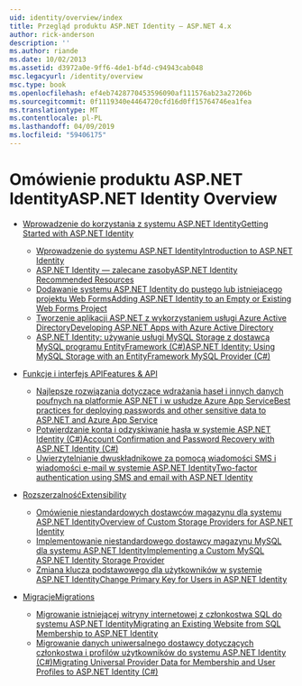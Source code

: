 ```yaml
---
uid: identity/overview/index
title: Przegląd produktu ASP.NET Identity — ASP.NET 4.x
author: rick-anderson
description: ''
ms.author: riande
ms.date: 10/02/2013
ms.assetid: d3972a0e-9ff6-4de1-bf4d-c94943cab048
msc.legacyurl: /identity/overview
msc.type: book
ms.openlocfilehash: ef4eb7428770453596090af111576ab23a27206b
ms.sourcegitcommit: 0f1119340e4464720cfd16d0ff15764746ea1fea
ms.translationtype: MT
ms.contentlocale: pl-PL
ms.lasthandoff: 04/09/2019
ms.locfileid: "59406175"
---
```

# <a name="aspnet-identity-overview"></a><span data-ttu-id="84442-102">Omówienie produktu ASP.NET Identity</span><span class="sxs-lookup"><span data-stu-id="84442-102">ASP.NET Identity Overview</span></span>

- [<span data-ttu-id="84442-103">Wprowadzenie do korzystania z systemu ASP.NET Identity</span><span class="sxs-lookup"><span data-stu-id="84442-103">Getting Started with ASP.NET Identity</span></span>](getting-started/index.md)

    - [<span data-ttu-id="84442-104">Wprowadzenie do systemu ASP.NET Identity</span><span class="sxs-lookup"><span data-stu-id="84442-104">Introduction to ASP.NET Identity</span></span>](getting-started/introduction-to-aspnet-identity.md)
    - [<span data-ttu-id="84442-105">ASP.NET Identity — zalecane zasoby</span><span class="sxs-lookup"><span data-stu-id="84442-105">ASP.NET Identity Recommended Resources</span></span>](getting-started/aspnet-identity-recommended-resources.md)
    - [<span data-ttu-id="84442-106">Dodawanie systemu ASP.NET Identity do pustego lub istniejącego projektu Web Forms</span><span class="sxs-lookup"><span data-stu-id="84442-106">Adding ASP.NET Identity to an Empty or Existing Web Forms Project</span></span>](getting-started/adding-aspnet-identity-to-an-empty-or-existing-web-forms-project.md)
    - [<span data-ttu-id="84442-107">Tworzenie aplikacji ASP.NET z wykorzystaniem usługi Azure Active Directory</span><span class="sxs-lookup"><span data-stu-id="84442-107">Developing ASP.NET Apps with Azure Active Directory</span></span>](getting-started/developing-aspnet-apps-with-windows-azure-active-directory.md)
    - [<span data-ttu-id="84442-108">ASP.NET Identity: używanie usługi MySQL Storage z dostawcą MySQL programu EntityFramework (C#)</span><span class="sxs-lookup"><span data-stu-id="84442-108">ASP.NET Identity: Using MySQL Storage with an EntityFramework MySQL Provider (C#)</span></span>](getting-started/aspnet-identity-using-mysql-storage-with-an-entityframework-mysql-provider.md)
- [<span data-ttu-id="84442-109">Funkcje i interfejs API</span><span class="sxs-lookup"><span data-stu-id="84442-109">Features & API</span></span>](features-api/index.md)

    - [<span data-ttu-id="84442-110">Najlepsze rozwiązania dotyczące wdrażania haseł i innych danych poufnych na platformie ASP.NET i w usłudze Azure App Service</span><span class="sxs-lookup"><span data-stu-id="84442-110">Best practices for deploying passwords and other sensitive data to ASP.NET and Azure App Service</span></span>](features-api/best-practices-for-deploying-passwords-and-other-sensitive-data-to-aspnet-and-azure.md)
    - [<span data-ttu-id="84442-111">Potwierdzanie konta i odzyskiwanie hasła w systemie ASP.NET Identity (C#)</span><span class="sxs-lookup"><span data-stu-id="84442-111">Account Confirmation and Password Recovery with ASP.NET Identity (C#)</span></span>](features-api/account-confirmation-and-password-recovery-with-aspnet-identity.md)
    - [<span data-ttu-id="84442-112">Uwierzytelnianie dwuskładnikowe za pomocą wiadomości SMS i wiadomości e-mail w systemie ASP.NET Identity</span><span class="sxs-lookup"><span data-stu-id="84442-112">Two-factor authentication using SMS and email with ASP.NET Identity</span></span>](features-api/two-factor-authentication-using-sms-and-email-with-aspnet-identity.md)
- [<span data-ttu-id="84442-113">Rozszerzalność</span><span class="sxs-lookup"><span data-stu-id="84442-113">Extensibility</span></span>](extensibility/index.md)

    - [<span data-ttu-id="84442-114">Omówienie niestandardowych dostawców magazynu dla systemu ASP.NET Identity</span><span class="sxs-lookup"><span data-stu-id="84442-114">Overview of Custom Storage Providers for ASP.NET Identity</span></span>](extensibility/overview-of-custom-storage-providers-for-aspnet-identity.md)
    - [<span data-ttu-id="84442-115">Implementowanie niestandardowego dostawcy magazynu MySQL dla systemu ASP.NET Identity</span><span class="sxs-lookup"><span data-stu-id="84442-115">Implementing a Custom MySQL ASP.NET Identity Storage Provider</span></span>](extensibility/implementing-a-custom-mysql-aspnet-identity-storage-provider.md)
    - [<span data-ttu-id="84442-116">Zmiana klucza podstawowego dla użytkowników w systemie ASP.NET Identity</span><span class="sxs-lookup"><span data-stu-id="84442-116">Change Primary Key for Users in ASP.NET Identity</span></span>](extensibility/change-primary-key-for-users-in-aspnet-identity.md)
- [<span data-ttu-id="84442-117">Migracje</span><span class="sxs-lookup"><span data-stu-id="84442-117">Migrations</span></span>](migrations/index.md)

    - [<span data-ttu-id="84442-118">Migrowanie istniejącej witryny internetowej z członkostwa SQL do systemu ASP.NET Identity</span><span class="sxs-lookup"><span data-stu-id="84442-118">Migrating an Existing Website from SQL Membership to ASP.NET Identity</span></span>](migrations/migrating-an-existing-website-from-sql-membership-to-aspnet-identity.md)
    - [<span data-ttu-id="84442-119">Migrowanie danych uniwersalnego dostawcy dotyczących członkostwa i profilów użytkowników do systemu ASP.NET Identity (C#)</span><span class="sxs-lookup"><span data-stu-id="84442-119">Migrating Universal Provider Data for Membership and User Profiles to ASP.NET Identity (C#)</span></span>](migrations/migrating-universal-provider-data-for-membership-and-user-profiles-to-aspnet-identity.md)
